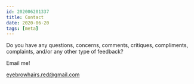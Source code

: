 ```yaml
---
id: 202006201337
title: Contact
date: 2020-06-20
tags: [meta]
---
```

 
Do you have any questions, concerns, comments, critiques, compliments, complaints, and/or any other type of feedback?

Email me!

[eyebrowhairs.red@gmail.com](mailto:eyebrowhairs.red@gmail.com)

